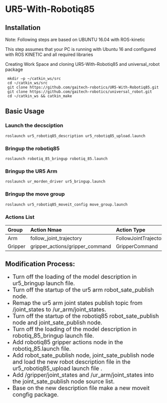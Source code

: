 # UR5-With-Robotiq85 #
## Installation ##

Note: Following steps are based on UBUNTU 16.04 with ROS-kinetic

This step assumes that your PC is running with Ubuntu 16 and configured with ROS KINETIC and all required libraries 

Creating Work Space and cloning UR5-With-Robotiq85 and universal_robot package

     mkdir –p ~/catkin_ws/src
     cd ~/catkin_ws/src
     git clone https://github.com/gaitech-robotics/UR5-With-Robotiq85.git
     git clone https://github.com/gaitech-robotics/universal_robot.git
     cd ~/catkin_ws && catkin_make

## Basic Usage ##
### Launch the decsciption ###
    roslaunch ur5_robotiq85_description ur5_robotiq85_upload.launch
### Bringup the robotiq85 ###
    roslaunch robotiq_85_bringup robotiq_85.launch
### Bringup the UR5 Arm ###
    roslaunch ur_morden_driver ur5_bringup.launch
### Bringup the move group ###
    roslaunch ur5_robotiq85_moveit_config move_group.launch   

### Actions List ###

| Group   | Action Nmae                     | Action Type           |
| :-------| :------------------------------ | :-------------------- |
| Arm     | follow_joint_trajectory         | FollowJointTrajectory | 
| Gripper | gripper_actions/gripper_command | GripperCommand        |

## Modification Process: ##

- <font size=4> Turn off the loading of the model description in ur5_bringup launch file. </font>
- <font size=4> Turn off the startup of the ur5 arm robot\_sate\_publish node. </font>
- <font size=4> Remap the ur5 arm joint states publish topic from /joint\_states to /ur\_arm/joint\_states. </font>
- <font size=4> Turn off the startup of the robotiq85 robot\_sate\_publish node and joint\_sate\_publish node. </font>
- <font size=4> Turn off the loading of the model description in robotiq\_85\_bringup launch file. </font>
- <font size=4> Add robotiq85 gripper actions node in the robotiq\_85.launch file. </font>
- <font size=4> Add robot\_sate\_publish node, joint\_sate\_publish node and load the new robot description file in the ur5\_robotiq85\_upload launch file . </font>
- <font size=4> Add /gripper/joint\_states and /ur\_arm/joint\_states into the joint\_sate\_publish node source list. </font>
- <font size=4> Base on the new description file make a new moveit congfig package. </font>


